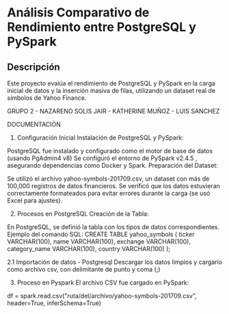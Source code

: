 # Análisis Comparativo de Rendimiento entre PostgreSQL y PySpark

## Descripción
Este proyecto evalúa el rendimiento de PostgreSQL y PySpark en la carga inicial de datos y la inserción masiva de filas, utilizando un dataset real de símbolos de Yahoo Finance.

GRUPO 2 - NAZARENO SOLIS JAIR - KATHERINE MUÑOZ - LUIS SANCHEZ


DOCUMENTACIÓN

1. Configuración Inicial
Instalación de PostgreSQL y PySpark:

PostgreSQL fue instalado y configurado como el motor de base de datos (usando PgAdmin4 v8)
Se configuró el entorno de PySpark v2.4.5 , asegurando dependencias como Docker y Spark.
Preparación del Dataset:

Se utilizó el archivo yahoo-symbols-201709.csv, un dataset con más de 100,000 registros de datos financieros.
Se verificó que los datos estuvieran correctamente formateados para evitar errores durante la carga (se usó Excel para ajustes).

2. Procesos en PostgreSQL
Creación de la Tabla:

En PostgreSQL, se definió la tabla con los tipos de datos correspondientes.
Ejemplo del comando SQL:
CREATE TABLE yahoo_symbols (
  ticker VARCHAR(100),
  name VARCHAR(100),
  exchange VARCHAR(100),
  category_name VARCHAR(100),
  country VARCHAR(100)
);

2.1 Importación de datos - Postgresql
Descargar los datos limpios y cargarlo como archivo csv, con delimitante de punto y coma (;) 


3. Proceso en Pyspark
   El archivo CSV fue cargado en PySpark:
   
df = spark.read.csv("ruta/del/archivo/yahoo-symbols-201709.csv", header=True, inferSchema=True)

   
